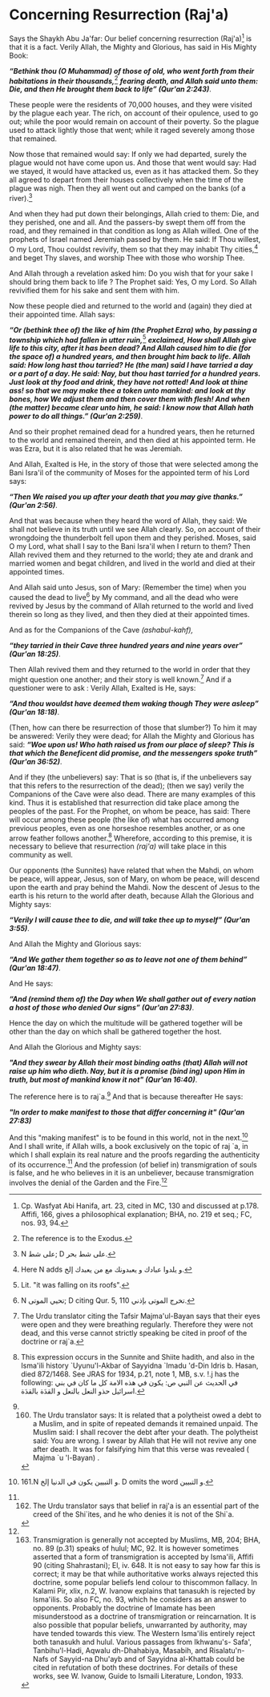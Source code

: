 Concerning Resurrection (Raj'a)
===============================

Says the Shaykh Abu Ja'far: Our belief concerning resurrection
(Raj'a)[^1] is that it is a fact. Verily Allah, the Mighty and Glorious,
has said in His Mighty Book:

***“Bethink thou (O Muhammad) of those of old, who went forth from their
habitations in their thousands,***[^2] ***fearing death, and Allah said
unto them: Die, and then He brought them back to life” (Qur'an
2:243)***.

These people were the residents of 70,000 houses, and they were visited
by the plague each year. The rich, on account of their opulence, used to
go out; while the poor would remain on account of their poverty. So the
plague used to attack lightly those that went; while it raged severely
among those that remained.

Now those that remained would say: If only we had departed, surely the
plague would not have come upon us. And those that went would say: Had
we stayed, it would have attacked us, even as it has attacked them. So
they all agreed to depart from their houses collectively when the time
of the plague was nigh. Then they all went out and camped on the banks
(of a river).[^3]

And when they had put down their belongings, Allah cried to them: Die,
and they perished, one and all. And the passers-by swept them off from
the road, and they remained in that condition as long as Allah willed.
One of the prophets of Israel named Jeremiah passed by them. He said: If
Thou willest, O my Lord, Thou couldst revivify, them so that they may
inhabit Thy cities,[^4] and beget Thy slaves, and worship Thee with
those who worship Thee.

And Allah through a revelation asked him: Do you wish that for your sake
I should bring them back to life ? The Prophet said: Yes, O my Lord. So
Allah revivified them for his sake and sent them with him.

Now these people died and returned to the world and (again) they died at
their appointed time. Allah says:

***“Or (bethink thee of) the like of him (the Prophet Ezra) who, by
passing a township which had fallen in utter ruin,***[^5] ***exclaimed,
How shall Allah give life to this city, after it has been dead? And
Allah caused him to die (for the space of) a hundred years, and then
brought him back to life. Allah said: How long hast thou tarried? He
(the man) said I have tarried a day or a part of a day. He said: Nay,
but thou hast tarried for a hundred years. Just look at thy food and
drink, they have not rotted! And look at thine ass! so that we may make
thee a token unto mankind: and look at thy bones, how We adjust them and
then cover them with flesh! And when (the matter) became clear unto him,
he said: I know now that Allah hath power to do all things.” (Qur'an
2:259)***.

And so their prophet remained dead for a hundred years, then he returned
to the world and remained therein, and then died at his appointed term.
He was Ezra, but it is also related that he was Jeremiah.

And Allah, Exalted is He, in the story of those that were selected among
the Bani Isra'il of the community of Moses for the appointed term of his
Lord says:

***“Then We raised you up after your death that you may give thanks.”
(Qur'an 2:56)***.

And that was because when they heard the word of Allah, they said: We
shall not believe in its truth until we see Allah clearly. So, on
account of their wrongdoing the thunderbolt fell upon them and they
perished. Moses, said O my Lord, what shall I say to the Bani Isra'il
when I return to them? Then Allah revived them and they returned to the
world; they ate and drank and married women and begat children, and
lived in the world and died at their appointed times.

And Allah said unto Jesus, son of Mary: (Remember the time) when you
caused the dead to live[^6] by My command, and all the dead who were
revived by Jesus by the command of Allah returned to the world and lived
therein so long as they lived, and then they died at their appointed
times.

And as for the Companions of the Cave *(ashabul-kahf),*

***“they tarried in their Cave three hundred years and nine years over”
(Qur'an 18:25)***.

Then Allah revived them and they returned to the world in order that
they might question one another; and their story is well known.[^7] And
if a questioner were to ask : Verily Allah, Exalted is He, says:

***“And thou wouldst have deemed them waking though They were asleep”
(Qur'an 18:18)***.

(Then, how can there be resurrection of those that slumber?) To him it
may be answered: Verily they were dead; for Allah the Mighty and
Glorious has said: ***“Woe upon us! Who hath raised us from our place of
sleep? This is that which the Beneficent did promise, and the messengers
spoke truth” (Qur'an 36:52)***.

And if they (the unbelievers) say: That is so (that is, if the
unbelievers say that this refers to the resurrection of the dead); (then
we say) verily the Companions of the Cave were also dead. There are many
examples of this kind. Thus it is established that resurrection did take
place among the peoples of the past. For the Prophet, on whom be peace,
has said: There will occur among these people (the like of) what has
occurred among previous peoples, even as one horseshoe resembles
another, or as one arrow feather follows another.[^8] Wherefore,
according to this premise, it is necessary to believe that resurrection
*(raj'a)* will take place in this community as well.

Our opponents (the Sunnites) have related that when the Mahdi, on whom
be peace, will appear, Jesus, son of Mary, on whom be peace, will
descend upon the earth and pray behind the Mahdi. Now the descent of
Jesus to the earth is his return to the world after death, because Allah
the Glorious and Mighty says:

***“Verily I will cause thee to die, and will take thee up to myself”
(Qur'an 3:55)***.

And Allah the Mighty and Glorious says:

***“And We gather them together so as to leave not one of them behind”
(Qur'an 18:47)***.

And He says:

***“And (remind them of) the Day when We shall gather out of every
nation a host of those who denied Our signs” (Qur'an 27:83)***.

Hence the day on which the multitude will be gathered together will be
other than the day on which shall be gathered together the host.

And Allah the Glorious and Mighty says:

***"And they swear by Allah their most binding oaths (that) Allah will
not raise up him who dieth. Nay, but it is a promise (bind ing) upon Him
in truth, but most of mankind know it not" (Qur'an 16:40)***.

The reference here is to raj\`a.[^9] And that is because thereafter He
says:

***"In order to make manifest to those that differ concerning it"
(Qur'an 27:83)***

And this "making manifest" is to be found in this world, not in the
next.[^10] And I shall write, if Allah wills, a book exclusively on the
topic of raj \`a, in which I shall explain its real nature and the
proofs regarding the authenticity of its occurrence.[^11] And the
profession (of belief in) transmigration of souls is false, and he who
believes in it is an unbeliever, because transmigration involves the
denial of the Garden and the Fire.[^12]

[^1]: Cp. Wasfyat Abi Hanifa, art. 23, cited in MC, 130 and discussed at
p.178. Affifi, 166, gives a philosophical explanation; BHA, no. 219 et
seq.; FC, nos. 93, 94.

[^2]: The reference is to the Exodus.

[^3]: N على شط; D على شط بحر.

[^4]: Here N adds و يلدوا عبادك و يعبدونك مع من يعبدك إلخ.

[^5]: Lit. "it was falling on its roofs".

[^6]: N تحيي الموتى; D citing Qur. 5, 110 تخرج الموتى بإذني.

[^7]: The Urdu translator citing the Tafsir Majma'ul-Bayan says that
their eyes were open and they were breathing regularly. Therefore they
were not dead, and this verse cannot strictly speaking be cited in proof
of the doctrine or raj\`a.

[^8]: This expression occurs in the Sunnite and Shiite hadith, and also
in the Isma'ili history \`Uyunu'l-Akbar of Sayyidna \`Imadu 'd-Din Idris
b. Hasan, died 872/1468. See JRAS for 1934, p.21, note 1, MB, s.v. !.j
has the following: في الحديث عن النبي ص: يكون في هذه الامة كل ما كان في
بني اسرائيل حذو النعل بالنعل و القدَة بالقدَة.

[^9]: 160. The Urdu translator says: It is related that a polytheist
owed a debt to a Muslim, and in spite of repeated demands it remained
unpaid. The Muslim said: I shall recover the debt after your death. The
polytheist said: You are wrong. I swear by Allah that He will not revive
any one after death. It was for falsifying him that this verse was
revealed ( Majma \`u 'l-Bayan) .

[^10]: 161.N و التبيين يكون في الدنيا إلخ. D omits the word و التبيين.

[^11]: 162. The Urdu translator says that belief in raj'a is an
essential part of the creed of the Shi\`ites, and he who denies it is
not of the Shi\`a.

[^12]: 163. Transmigration is generally not accepted by Muslims, MB,
204; BHA, no. 89 (p.31) speaks of hulul; MC, 92. It is however sometimes
asserted that a form of transmigration is accepted by Isma'ili, Affifi
90 (citing Shahrastani); El, iv. 648. It is not easy to say how far this
is correct; it may be that while authoritative works always rejected
this doctrine, some popular beliefs lend colour to thiscommon fallacy.
In Kalami Pir, xlix, n.2, W. Ivanow explains that tanasukh is rejected
by Isma'ilis. So also FC, no. 93, which he considers as an answer to
opponents. Probably the doctrine of Imamate has been misunderstood as a
doctrine of transmigration or reincarnation. It is also possible that
popular beliefs, unwarranted by authority, may have tended towards this
view. The Western Isma'ilis entirely reject both tanasukh and hulul.
Various passages from Ikhwanu's- Safa', Tanbihu'l-Hadi, Aqwalu
dh-Dhahabiya, Masabih, and Risalatu'n- Nafs of Sayyid-na Dhu'ayb and of
Sayyidna al-Khattab could be cited in refutation of both these
doctrines. For details of these works, see W. Ivanow, Guide to Ismaili
Literature, London, 1933.


